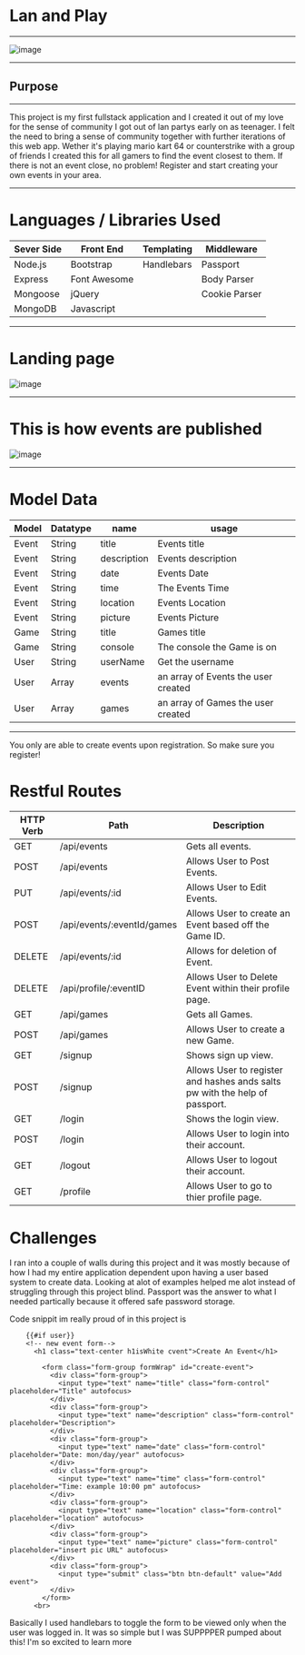 # Lan and Play
____________________________

![image](http://www.jaynekitsch.co.uk/wp-content/uploads/2015/07/tumblr_m5j41mJjph1rynh0bo1_400.gif)
_____________________________________________________
Purpose
--
___
This project is my first fullstack application and I created it out of my love for the sense of community I got out of lan partys early on as teenager. I felt the need to bring a sense of community together with further iterations of this web app. Wether it's playing mario kart 64 or counterstrike with a group of friends I created this for all gamers to find the event closest to them. If there is not an event close, no problem! Register and start creating your own events in your area.
_______________________________________________________

Languages / Libraries Used
==

Sever Side  |Front End    |Templating |Middleware
------------|-------------|-----------|-----------
Node.js     |Bootstrap    |Handlebars |Passport
Express     |Font Awesome | 		  |Body Parser
Mongoose    |jQuery		  |		      |Cookie Parser
MongoDB	    |Javascript	  |		      |

_____

Landing page
==
![image](http://i.imgur.com/hmEGkFX.png?1)

_____
This is how events are published
==
![image](http://i.imgur.com/Mh1pPuA.png?1)

___
Model Data
==
Model  | Datatype| name| usage
------------|-------------|-----------|-----------
Event     |String|title |Events title
Event     |String| description		   |Events description
Event    |String|	date	   |Events Date
Event	    |String	   |	time	   | The Events Time
Event     |String|location |Events Location
Event     |String| picture		   |Events Picture
Game    |String|	title	   |Games title
Game	    |String	   |	console	   | The console the Game is on
User    |String|	userName	   |Get the username
User	    |Array	   |	events	   | an array of Events the user created
User	    |Array	   |	games	   | an array of Games the user created


_____
You only are able to create events upon registration. So make sure you register!

Restful Routes
==

HTTP Verb |Path                      |Description
----------|--------------------------|-------------
GET       |/api/events               |Gets all events.
POST      |/api/events               |Allows User to Post Events.
PUT       |/api/events/:id           |Allows User to Edit Events.
POST      |/api/events/:eventId/games|Allows User to create an Event based off the Game ID.
DELETE    |/api/events/:id           |Allows for deletion of Event.
DELETE    |/api/profile/:eventID     |Allows User to Delete Event within their profile page.
GET       |/api/games                |Gets all Games.
POST      |/api/games                |Allows User to create a new Game.
GET       |/signup                   |Shows sign up view.
POST      |/signup                   |Allows User to register and hashes ands salts pw with the help of passport.
GET       |/login                    |Shows the login view.
POST      |/login                    |Allows User to login into their account.
GET       |/logout                   |Allows User to logout their account.
GET       |/profile                  |Allows User to go to thier profile page.

Challenges
==
I ran into a couple of walls during this project and it was mostly because of how I had my entire application dependent upon having a user based system to create data. Looking at alot of examples helped me alot instead of struggling through this project blind. Passport was the answer to what I needed partically because it offered safe password storage.

Code snippit im really proud of in this project is

        {{#if user}}
        <!-- new event form-->
          <h1 class="text-center h1isWhite cvent">Create An Event</h1>

            <form class="form-group formWrap" id="create-event">
              <div class="form-group">
                <input type="text" name="title" class="form-control" placeholder="Title" autofocus>
              </div>
              <div class="form-group">
                <input type="text" name="description" class="form-control" placeholder="Description">
              </div>
              <div class="form-group">
                <input type="text" name="date" class="form-control" placeholder="Date: mon/day/year" autofocus>
              </div>
              <div class="form-group">
                <input type="text" name="time" class="form-control" placeholder="Time: example 10:00 pm" autofocus>
              </div>
              <div class="form-group">
                <input type="text" name="location" class="form-control" placeholder="location" autofocus>
              </div>
              <div class="form-group">
                <input type="text" name="picture" class="form-control" placeholder="insert pic URL" autofocus>
              </div>
              <div class="form-group">
                <input type="submit" class="btn btn-default" value="Add event">
              </div>
            </form>
          <br>

Basically I used handlebars to toggle the form to be viewed only when the user was logged in. It was so simple but I was SUPPPPER pumped about this! I'm so excited to learn more


